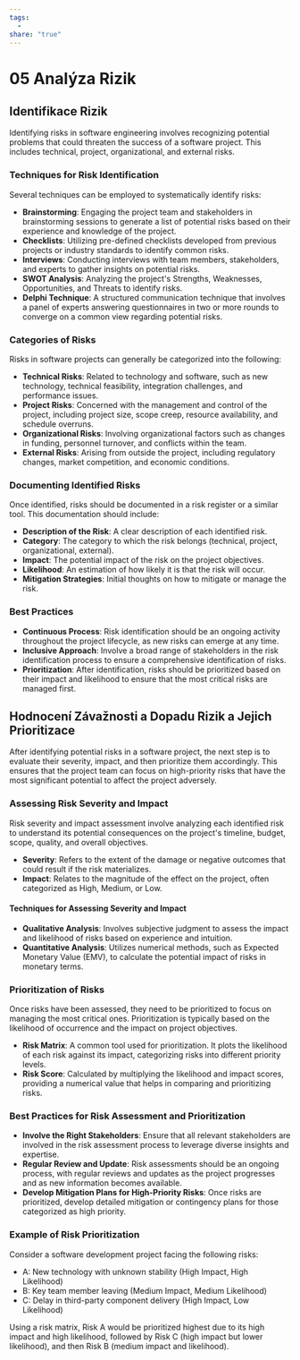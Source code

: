```yaml
---
tags:
  - 
share: "true"
---
```


# 05 Analýza Rizik

## Identifikace Rizik

Identifying risks in software engineering involves recognizing potential problems that could threaten the success of a software project. This includes technical, project, organizational, and external risks.

### Techniques for Risk Identification

Several techniques can be employed to systematically identify risks:

- **Brainstorming**: Engaging the project team and stakeholders in brainstorming sessions to generate a list of potential risks based on their experience and knowledge of the project.
- **Checklists**: Utilizing pre-defined checklists developed from previous projects or industry standards to identify common risks.
- **Interviews**: Conducting interviews with team members, stakeholders, and experts to gather insights on potential risks.
- **SWOT Analysis**: Analyzing the project's Strengths, Weaknesses, Opportunities, and Threats to identify risks.
- **Delphi Technique**: A structured communication technique that involves a panel of experts answering questionnaires in two or more rounds to converge on a common view regarding potential risks.

### Categories of Risks

Risks in software projects can generally be categorized into the following:

- **Technical Risks**: Related to technology and software, such as new technology, technical feasibility, integration challenges, and performance issues.
- **Project Risks**: Concerned with the management and control of the project, including project size, scope creep, resource availability, and schedule overruns.
- **Organizational Risks**: Involving organizational factors such as changes in funding, personnel turnover, and conflicts within the team.
- **External Risks**: Arising from outside the project, including regulatory changes, market competition, and economic conditions.

### Documenting Identified Risks

Once identified, risks should be documented in a risk register or a similar tool. This documentation should include:

- **Description of the Risk**: A clear description of each identified risk.
- **Category**: The category to which the risk belongs (technical, project, organizational, external).
- **Impact**: The potential impact of the risk on the project objectives.
- **Likelihood**: An estimation of how likely it is that the risk will occur.
- **Mitigation Strategies**: Initial thoughts on how to mitigate or manage the risk.

### Best Practices

- **Continuous Process**: Risk identification should be an ongoing activity throughout the project lifecycle, as new risks can emerge at any time.
- **Inclusive Approach**: Involve a broad range of stakeholders in the risk identification process to ensure a comprehensive identification of risks.
- **Prioritization**: After identification, risks should be prioritized based on their impact and likelihood to ensure that the most critical risks are managed first.

## Hodnocení Závažnosti a Dopadu Rizik a Jejich Prioritizace

After identifying potential risks in a software project, the next step is to evaluate their severity, impact, and then prioritize them accordingly. This ensures that the project team can focus on high-priority risks that have the most significant potential to affect the project adversely.

### Assessing Risk Severity and Impact

Risk severity and impact assessment involve analyzing each identified risk to understand its potential consequences on the project's timeline, budget, scope, quality, and overall objectives.

- **Severity**: Refers to the extent of the damage or negative outcomes that could result if the risk materializes.
- **Impact**: Relates to the magnitude of the effect on the project, often categorized as High, Medium, or Low.

#### Techniques for Assessing Severity and Impact

- **Qualitative Analysis**: Involves subjective judgment to assess the impact and likelihood of risks based on experience and intuition.
- **Quantitative Analysis**: Utilizes numerical methods, such as Expected Monetary Value (EMV), to calculate the potential impact of risks in monetary terms.

### Prioritization of Risks

Once risks have been assessed, they need to be prioritized to focus on managing the most critical ones. Prioritization is typically based on the likelihood of occurrence and the impact on project objectives.

- **Risk Matrix**: A common tool used for prioritization. It plots the likelihood of each risk against its impact, categorizing risks into different priority levels.
- **Risk Score**: Calculated by multiplying the likelihood and impact scores, providing a numerical value that helps in comparing and prioritizing risks.

### Best Practices for Risk Assessment and Prioritization

- **Involve the Right Stakeholders**: Ensure that all relevant stakeholders are involved in the risk assessment process to leverage diverse insights and expertise.
- **Regular Review and Update**: Risk assessments should be an ongoing process, with regular reviews and updates as the project progresses and as new information becomes available.
- **Develop Mitigation Plans for High-Priority Risks**: Once risks are prioritized, develop detailed mitigation or contingency plans for those categorized as high priority.

### Example of Risk Prioritization

Consider a software development project facing the following risks:
- A: New technology with unknown stability (High Impact, High Likelihood)
- B: Key team member leaving (Medium Impact, Medium Likelihood)
- C: Delay in third-party component delivery (High Impact, Low Likelihood)

Using a risk matrix, Risk A would be prioritized highest due to its high impact and high likelihood, followed by Risk C (high impact but lower likelihood), and then Risk B (medium impact and likelihood).

